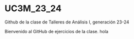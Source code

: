 # UC3M_23_24
Github de la clase de Talleres de Análisis I, generación 23-24

Bienvenido al GitHub de ejercicios de la clase. 
hola
